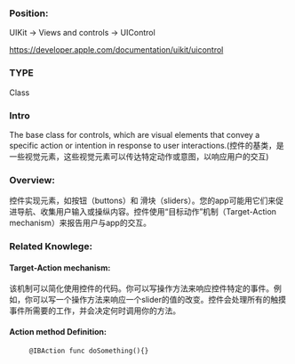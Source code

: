 ### Position: 
UIKit -> Views and controls -> UIControl 

<https://developer.apple.com/documentation/uikit/uicontrol>

### TYPE
Class

### Intro
  The base class for controls, which are visual elements that convey a specific action or intention in response to user interactions.(控件的基类，是一些视觉元素，这些视觉元素可以传达特定动作或意图，以响应用户的交互)


### Overview: 
控件实现元素，如按钮（buttons）和 滑块（sliders）。您的app可能用它们来促进导航、收集用户输入或操纵内容。控件使用“目标动作”机制（Target-Action mechanism）来报告用户与app的交互。
        
### Related Knowlege:
#### Target-Action mechanism: 
该机制可以简化使用控件的代码。你可以写操作方法来响应控件特定的事件。例如，你可以写一个操作方法来响应一个slider的值的改变。控件会处理所有的触摸事件所需要的工作，并会决定何时调用你的方法。

#### Action method Definition:
```
     @IBAction func doSomething(){}
```
        
   